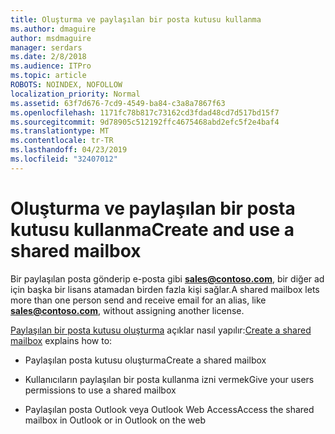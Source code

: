 ```yaml
---
title: Oluşturma ve paylaşılan bir posta kutusu kullanma
ms.author: dmaguire
author: msdmaguire
manager: serdars
ms.date: 2/8/2018
ms.audience: ITPro
ms.topic: article
ROBOTS: NOINDEX, NOFOLLOW
localization_priority: Normal
ms.assetid: 63f7d676-7cd9-4549-ba84-c3a8a7867f63
ms.openlocfilehash: 1171fc78b817c73162cd3fdad48cd7d517bd15f7
ms.sourcegitcommit: 9d78905c512192ffc4675468abd2efc5f2e4baf4
ms.translationtype: MT
ms.contentlocale: tr-TR
ms.lasthandoff: 04/23/2019
ms.locfileid: "32407012"
---
```

# <a name="create-and-use-a-shared-mailbox"></a><span data-ttu-id="d3ffc-102">Oluşturma ve paylaşılan bir posta kutusu kullanma</span><span class="sxs-lookup"><span data-stu-id="d3ffc-102">Create and use a shared mailbox</span></span>

<span data-ttu-id="d3ffc-103">Bir paylaşılan posta gönderip e-posta gibi **sales@contoso.com**, bir diğer ad için başka bir lisans atamadan birden fazla kişi sağlar.</span><span class="sxs-lookup"><span data-stu-id="d3ffc-103">A shared mailbox lets more than one person send and receive email for an alias, like **sales@contoso.com**, without assigning another license.</span></span>
  
<span data-ttu-id="d3ffc-104">[Paylaşılan bir posta kutusu oluşturma](https://support.office.com/article/Create-a-shared-mailbox-871a246d-3acd-4bba-948e-5de8be0544c9) açıklar nasıl yapılır:</span><span class="sxs-lookup"><span data-stu-id="d3ffc-104">[Create a shared mailbox](https://support.office.com/article/Create-a-shared-mailbox-871a246d-3acd-4bba-948e-5de8be0544c9) explains how to:</span></span> 
  
- <span data-ttu-id="d3ffc-105">Paylaşılan posta kutusu oluşturma</span><span class="sxs-lookup"><span data-stu-id="d3ffc-105">Create a shared mailbox</span></span>
    
- <span data-ttu-id="d3ffc-106">Kullanıcıların paylaşılan bir posta kullanma izni vermek</span><span class="sxs-lookup"><span data-stu-id="d3ffc-106">Give your users permissions to use a shared mailbox</span></span>
    
- <span data-ttu-id="d3ffc-107">Paylaşılan posta Outlook veya Outlook Web Access</span><span class="sxs-lookup"><span data-stu-id="d3ffc-107">Access the shared mailbox in Outlook or in Outlook on the web</span></span>
    

